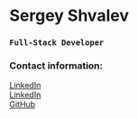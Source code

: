 # Sergey Shvalev
### `Full-Stack Developer`

### Contact information:

[LinkedIn](https://t.me/meiaum)<br>
[LinkedIn](https://www.linkedin.com/in/sergei-shvalev-0a5bb6232/)<br>
[GitHub](https://github.com/mei00)<br>

